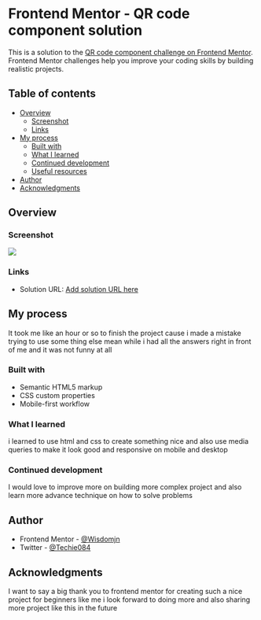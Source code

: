 # Frontend Mentor - QR code component solution

This is a solution to the [QR code component challenge on Frontend Mentor](https://www.frontendmentor.io/challenges/qr-code-component-iux_sIO_H). Frontend Mentor challenges help you improve your coding skills by building realistic projects.

## Table of contents

- [Overview](#overview)
  - [Screenshot](#screenshot)
  - [Links](#links)
- [My process](#my-process)
  - [Built with](#built-with)
  - [What I learned](#what-i-learned)
  - [Continued development](#continued-development)
  - [Useful resources](#useful-resources)
- [Author](#author)
- [Acknowledgments](#acknowledgments)

## Overview

### Screenshot

![](/images/Screenshot%202024-06-21%20at%2023-52-00%20Frontend%20Mentor%20QR%20co[...].png)

### Links

- Solution URL: [Add solution URL here](https://your-solution-url.com)

## My process

It took me like an hour or so to finish the project cause i made a mistake trying to use some thing else mean while i had all the answers right in front of me and it was not funny at all

### Built with

- Semantic HTML5 markup
- CSS custom properties
- Mobile-first workflow

### What I learned

i learned to use html and css to create something nice and also use media queries to make it look good and responsive on mobile and desktop

### Continued development

I would love to improve more on building more complex project and also learn more advance technique on how to solve problems

## Author

- Frontend Mentor - [@Wisdomjn](https://www.frontendmentor.io/profile/Wisdomjn)
- Twitter - [@Techie084](https://www.twitter.com/Techie084)

## Acknowledgments

I want to say a big thank you to frontend mentor for creating such a nice project for beginners like me i look forward to doing more and also sharing more project like this in the future
